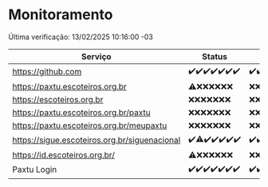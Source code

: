 # Monitoramento

Última verificação: 13/02/2025 10:16:00 -03

|Serviço|Status|Últimas 24h|
|---|---|---|
|https://github.com|<span title="2025-02-06: OK=23">✔️</span><span title="2025-02-07: OK=23">✔️</span><span title="2025-02-08: OK=23">✔️</span><span title="2025-02-09: OK=23">✔️</span><span title="2025-02-10: OK=23">✔️</span><span title="2025-02-11: OK=23">✔️</span><span title="2025-02-12: OK=12">✔️</span>|<span title="12/02/2025 10:16:00 -03 : 200">✔️</span><span title="12/02/2025 11:08:00 -03 : 200">✔️</span><span title="12/02/2025 12:09:00 -03 : 200">✔️</span><span title="12/02/2025 13:10:00 -03 : 200">✔️</span><span title="12/02/2025 14:08:00 -03 : 200">✔️</span><span title="12/02/2025 15:11:00 -03 : 200">✔️</span><span title="12/02/2025 16:06:00 -03 : 200">✔️</span><span title="12/02/2025 17:09:00 -03 : 200">✔️</span><span title="12/02/2025 18:07:00 -03 : 200">✔️</span><span title="12/02/2025 19:07:00 -03 : 200">✔️</span><span title="12/02/2025 20:06:00 -03 : 200">✔️</span><span title="12/02/2025 21:40:00 -03 : 200">✔️</span><span title="12/02/2025 23:09:00 -03 : 200">✔️</span><span title="13/02/2025 00:12:00 -03 : 200">✔️</span><span title="13/02/2025 01:10:00 -03 : 200">✔️</span><span title="13/02/2025 02:08:00 -03 : 200">✔️</span><span title="13/02/2025 03:12:00 -03 : 200">✔️</span><span title="13/02/2025 04:08:00 -03 : 200">✔️</span><span title="13/02/2025 05:11:00 -03 : 200">✔️</span><span title="13/02/2025 06:09:00 -03 : 200">✔️</span><span title="13/02/2025 07:08:00 -03 : 200">✔️</span><span title="13/02/2025 08:07:00 -03 : 200">✔️</span><span title="13/02/2025 09:15:00 -03 : 200">✔️</span><span title="13/02/2025 10:16:00 -03 : 200">✔️</span>|
|https://paxtu.escoteiros.org.br|<span title="2025-02-06: OK=2, Falhas=21">⚠️</span><span title="2025-02-07: Falhas=23">❌</span><span title="2025-02-08: Falhas=23">❌</span><span title="2025-02-09: Falhas=23">❌</span><span title="2025-02-10: Falhas=23">❌</span><span title="2025-02-11: Falhas=23">❌</span><span title="2025-02-12: Falhas=12">❌</span>|<span title="12/02/2025 10:16:00 -03 : 403">❌</span><span title="12/02/2025 11:08:00 -03 : 403">❌</span><span title="12/02/2025 12:09:00 -03 : 403">❌</span><span title="12/02/2025 13:10:00 -03 : 403">❌</span><span title="12/02/2025 14:08:00 -03 : 403">❌</span><span title="12/02/2025 15:11:00 -03 : 403">❌</span><span title="12/02/2025 16:06:00 -03 : 403">❌</span><span title="12/02/2025 17:09:00 -03 : 403">❌</span><span title="12/02/2025 18:07:00 -03 : 403">❌</span><span title="12/02/2025 19:07:00 -03 : 403">❌</span><span title="12/02/2025 20:06:00 -03 : 403">❌</span><span title="12/02/2025 21:40:00 -03 : 403">❌</span><span title="12/02/2025 23:09:00 -03 : 403">❌</span><span title="13/02/2025 00:12:00 -03 : 403">❌</span><span title="13/02/2025 01:10:00 -03 : 403">❌</span><span title="13/02/2025 02:08:00 -03 : 403">❌</span><span title="13/02/2025 03:12:00 -03 : 403">❌</span><span title="13/02/2025 04:08:00 -03 : 403">❌</span><span title="13/02/2025 05:11:00 -03 : 403">❌</span><span title="13/02/2025 06:09:00 -03 : 403">❌</span><span title="13/02/2025 07:08:00 -03 : 403">❌</span><span title="13/02/2025 08:07:00 -03 : 403">❌</span><span title="13/02/2025 09:15:00 -03 : 403">❌</span><span title="13/02/2025 10:16:00 -03 : 403">❌</span>|
|https://escoteiros.org.br|<span title="2025-02-06: Falhas=23">❌</span><span title="2025-02-07: Falhas=23">❌</span><span title="2025-02-08: Falhas=23">❌</span><span title="2025-02-09: Falhas=23">❌</span><span title="2025-02-10: Falhas=23">❌</span><span title="2025-02-11: Falhas=23">❌</span><span title="2025-02-12: Falhas=12">❌</span>|<span title="12/02/2025 10:16:00 -03 : 403">❌</span><span title="12/02/2025 11:08:00 -03 : 403">❌</span><span title="12/02/2025 12:09:00 -03 : 403">❌</span><span title="12/02/2025 13:10:00 -03 : 403">❌</span><span title="12/02/2025 14:08:00 -03 : 403">❌</span><span title="12/02/2025 15:11:00 -03 : 403">❌</span><span title="12/02/2025 16:06:00 -03 : 403">❌</span><span title="12/02/2025 17:09:00 -03 : 403">❌</span><span title="12/02/2025 18:07:00 -03 : 403">❌</span><span title="12/02/2025 19:07:00 -03 : 403">❌</span><span title="12/02/2025 20:06:00 -03 : 403">❌</span><span title="12/02/2025 21:40:00 -03 : 403">❌</span><span title="12/02/2025 23:09:00 -03 : 403">❌</span><span title="13/02/2025 00:12:00 -03 : 403">❌</span><span title="13/02/2025 01:10:00 -03 : 403">❌</span><span title="13/02/2025 02:08:00 -03 : 403">❌</span><span title="13/02/2025 03:12:00 -03 : 403">❌</span><span title="13/02/2025 04:08:00 -03 : 403">❌</span><span title="13/02/2025 05:11:00 -03 : 403">❌</span><span title="13/02/2025 06:09:00 -03 : 403">❌</span><span title="13/02/2025 07:08:00 -03 : 403">❌</span><span title="13/02/2025 08:07:00 -03 : 403">❌</span><span title="13/02/2025 09:15:00 -03 : 403">❌</span><span title="13/02/2025 10:16:00 -03 : 403">❌</span>|
|https://paxtu.escoteiros.org.br/paxtu|<span title="2025-02-06: Falhas=23">❌</span><span title="2025-02-07: Falhas=23">❌</span><span title="2025-02-08: Falhas=23">❌</span><span title="2025-02-09: Falhas=23">❌</span><span title="2025-02-10: Falhas=23">❌</span><span title="2025-02-11: Falhas=23">❌</span><span title="2025-02-12: Falhas=12">❌</span>|<span title="12/02/2025 10:16:00 -03 : 403">❌</span><span title="12/02/2025 11:08:00 -03 : 403">❌</span><span title="12/02/2025 12:09:00 -03 : 403">❌</span><span title="12/02/2025 13:10:00 -03 : 403">❌</span><span title="12/02/2025 14:08:00 -03 : 403">❌</span><span title="12/02/2025 15:11:00 -03 : 403">❌</span><span title="12/02/2025 16:06:00 -03 : 403">❌</span><span title="12/02/2025 17:09:00 -03 : 403">❌</span><span title="12/02/2025 18:07:00 -03 : 403">❌</span><span title="12/02/2025 19:07:00 -03 : 403">❌</span><span title="12/02/2025 20:06:00 -03 : 403">❌</span><span title="12/02/2025 21:40:00 -03 : 403">❌</span><span title="12/02/2025 23:09:00 -03 : 403">❌</span><span title="13/02/2025 00:12:00 -03 : 403">❌</span><span title="13/02/2025 01:10:00 -03 : 403">❌</span><span title="13/02/2025 02:08:00 -03 : 403">❌</span><span title="13/02/2025 03:12:00 -03 : 403">❌</span><span title="13/02/2025 04:08:00 -03 : 403">❌</span><span title="13/02/2025 05:11:00 -03 : 403">❌</span><span title="13/02/2025 06:09:00 -03 : 403">❌</span><span title="13/02/2025 07:08:00 -03 : 403">❌</span><span title="13/02/2025 08:07:00 -03 : 403">❌</span><span title="13/02/2025 09:15:00 -03 : 403">❌</span><span title="13/02/2025 10:16:00 -03 : 403">❌</span>|
|https://paxtu.escoteiros.org.br/meupaxtu|<span title="2025-02-06: Falhas=23">❌</span><span title="2025-02-07: Falhas=23">❌</span><span title="2025-02-08: Falhas=23">❌</span><span title="2025-02-09: Falhas=23">❌</span><span title="2025-02-10: Falhas=23">❌</span><span title="2025-02-11: Falhas=23">❌</span><span title="2025-02-12: Falhas=12">❌</span>|<span title="12/02/2025 10:16:00 -03 : 403">❌</span><span title="12/02/2025 11:08:00 -03 : 403">❌</span><span title="12/02/2025 12:09:00 -03 : 403">❌</span><span title="12/02/2025 13:10:00 -03 : 403">❌</span><span title="12/02/2025 14:08:00 -03 : 403">❌</span><span title="12/02/2025 15:11:00 -03 : 403">❌</span><span title="12/02/2025 16:06:00 -03 : 403">❌</span><span title="12/02/2025 17:09:00 -03 : 403">❌</span><span title="12/02/2025 18:07:00 -03 : 403">❌</span><span title="12/02/2025 19:07:00 -03 : 403">❌</span><span title="12/02/2025 20:06:00 -03 : 403">❌</span><span title="12/02/2025 21:40:00 -03 : 403">❌</span><span title="12/02/2025 23:09:00 -03 : 403">❌</span><span title="13/02/2025 00:12:00 -03 : 403">❌</span><span title="13/02/2025 01:10:00 -03 : 403">❌</span><span title="13/02/2025 02:08:00 -03 : 403">❌</span><span title="13/02/2025 03:12:00 -03 : 403">❌</span><span title="13/02/2025 04:08:00 -03 : 403">❌</span><span title="13/02/2025 05:11:00 -03 : 403">❌</span><span title="13/02/2025 06:09:00 -03 : 403">❌</span><span title="13/02/2025 07:08:00 -03 : 403">❌</span><span title="13/02/2025 08:07:00 -03 : 403">❌</span><span title="13/02/2025 09:15:00 -03 : 403">❌</span><span title="13/02/2025 10:16:00 -03 : 403">❌</span>|
|https://sigue.escoteiros.org.br/siguenacional|<span title="2025-02-06: OK=23">✔️</span><span title="2025-02-07: OK=22, Falhas=1">⚠️</span><span title="2025-02-08: OK=23">✔️</span><span title="2025-02-09: OK=23">✔️</span><span title="2025-02-10: OK=23">✔️</span><span title="2025-02-11: OK=23">✔️</span><span title="2025-02-12: OK=12">✔️</span>|<span title="12/02/2025 10:16:00 -03 : 200">✔️</span><span title="12/02/2025 11:08:00 -03 : 200">✔️</span><span title="12/02/2025 12:09:00 -03 : 200">✔️</span><span title="12/02/2025 13:10:00 -03 : 200">✔️</span><span title="12/02/2025 14:08:00 -03 : 200">✔️</span><span title="12/02/2025 15:11:00 -03 : 200">✔️</span><span title="12/02/2025 16:06:00 -03 : 0">❌</span><span title="12/02/2025 17:09:00 -03 : 200">✔️</span><span title="12/02/2025 18:07:00 -03 : 200">✔️</span><span title="12/02/2025 19:07:00 -03 : 200">✔️</span><span title="12/02/2025 20:06:00 -03 : 200">✔️</span><span title="12/02/2025 21:40:00 -03 : 200">✔️</span><span title="12/02/2025 23:09:00 -03 : 200">✔️</span><span title="13/02/2025 00:12:00 -03 : 200">✔️</span><span title="13/02/2025 01:10:00 -03 : 200">✔️</span><span title="13/02/2025 02:08:00 -03 : 200">✔️</span><span title="13/02/2025 03:12:00 -03 : 200">✔️</span><span title="13/02/2025 04:08:00 -03 : 200">✔️</span><span title="13/02/2025 05:11:00 -03 : 200">✔️</span><span title="13/02/2025 06:09:00 -03 : 200">✔️</span><span title="13/02/2025 07:08:00 -03 : 200">✔️</span><span title="13/02/2025 08:07:00 -03 : 200">✔️</span><span title="13/02/2025 09:15:00 -03 : 200">✔️</span><span title="13/02/2025 10:16:00 -03 : 200">✔️</span>|
|https://id.escoteiros.org.br/|<span title="2025-02-06: OK=4, Falhas=19">⚠️</span><span title="2025-02-07: Falhas=23">❌</span><span title="2025-02-08: Falhas=23">❌</span><span title="2025-02-09: Falhas=23">❌</span><span title="2025-02-10: Falhas=23">❌</span><span title="2025-02-11: Falhas=23">❌</span><span title="2025-02-12: Falhas=12">❌</span>|<span title="12/02/2025 10:16:00 -03 : 403">❌</span><span title="12/02/2025 11:08:00 -03 : 403">❌</span><span title="12/02/2025 12:09:00 -03 : 403">❌</span><span title="12/02/2025 13:10:00 -03 : 403">❌</span><span title="12/02/2025 14:08:00 -03 : 403">❌</span><span title="12/02/2025 15:11:00 -03 : 403">❌</span><span title="12/02/2025 16:06:00 -03 : 403">❌</span><span title="12/02/2025 17:09:00 -03 : 403">❌</span><span title="12/02/2025 18:07:00 -03 : 403">❌</span><span title="12/02/2025 19:07:00 -03 : 403">❌</span><span title="12/02/2025 20:06:00 -03 : 403">❌</span><span title="12/02/2025 21:40:00 -03 : 403">❌</span><span title="12/02/2025 23:09:00 -03 : 403">❌</span><span title="13/02/2025 00:12:00 -03 : 403">❌</span><span title="13/02/2025 01:10:00 -03 : 403">❌</span><span title="13/02/2025 02:08:00 -03 : 403">❌</span><span title="13/02/2025 03:12:00 -03 : 403">❌</span><span title="13/02/2025 04:08:00 -03 : 403">❌</span><span title="13/02/2025 05:11:00 -03 : 403">❌</span><span title="13/02/2025 06:09:00 -03 : 403">❌</span><span title="13/02/2025 07:08:00 -03 : 403">❌</span><span title="13/02/2025 08:07:00 -03 : 403">❌</span><span title="13/02/2025 09:15:00 -03 : 403">❌</span><span title="13/02/2025 10:16:00 -03 : 403">❌</span>|
|Paxtu Login|<span title="2025-02-06: OK=23">✔️</span><span title="2025-02-07: OK=23">✔️</span><span title="2025-02-08: OK=23">✔️</span><span title="2025-02-09: OK=23">✔️</span><span title="2025-02-10: OK=23">✔️</span><span title="2025-02-11: OK=23">✔️</span><span title="2025-02-12: OK=12">✔️</span>|<span title="12/02/2025 10:16:00 -03 : 200">✔️</span><span title="12/02/2025 11:08:00 -03 : 200">✔️</span><span title="12/02/2025 12:09:00 -03 : 200">✔️</span><span title="12/02/2025 13:10:00 -03 : 200">✔️</span><span title="12/02/2025 14:08:00 -03 : 200">✔️</span><span title="12/02/2025 15:11:00 -03 : 200">✔️</span><span title="12/02/2025 16:06:00 -03 : 200">✔️</span><span title="12/02/2025 17:09:00 -03 : 200">✔️</span><span title="12/02/2025 18:07:00 -03 : 200">✔️</span><span title="12/02/2025 19:07:00 -03 : 200">✔️</span><span title="12/02/2025 20:06:00 -03 : 200">✔️</span><span title="12/02/2025 21:40:00 -03 : 200">✔️</span><span title="12/02/2025 23:09:00 -03 : 200">✔️</span><span title="13/02/2025 00:12:00 -03 : 200">✔️</span><span title="13/02/2025 01:10:00 -03 : 200">✔️</span><span title="13/02/2025 02:08:00 -03 : 200">✔️</span><span title="13/02/2025 03:12:00 -03 : 200">✔️</span><span title="13/02/2025 04:08:00 -03 : 200">✔️</span><span title="13/02/2025 05:11:00 -03 : 200">✔️</span><span title="13/02/2025 06:09:00 -03 : 200">✔️</span><span title="13/02/2025 07:08:00 -03 : 200">✔️</span><span title="13/02/2025 08:07:00 -03 : 200">✔️</span><span title="13/02/2025 09:15:00 -03 : 200">✔️</span><span title="13/02/2025 10:16:00 -03 : 200">✔️</span>|
